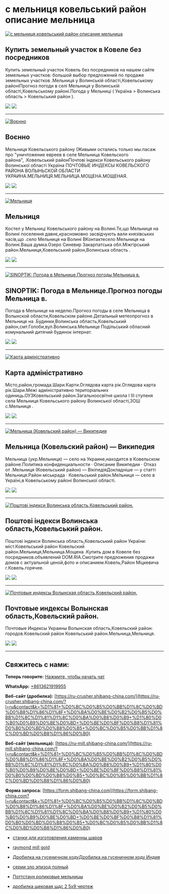 # с мельниця ковельський район описание мельница

<a href="https://swt.shibang-china.com/?l=ru&img&k=%D1%81+%D0%BC%D0%B5%D0%BB%D1%8C%D0%BD%D0%B8%D1%86%D1%8F+%D0%BA%D0%BE%D0%B2%D0%B5%D0%BB%D1%8C%D1%81%D1%8C%D0%BA%D0%B8%D0%B9+%D1%80%D0%B0%D0%B9%D0%BE%D0%BD+%D0%BE%D0%BF%D0%B8%D1%81%D0%B0%D0%BD%D0%B8%D0%B5+%D0%BC%D0%B5%D0%BB%D1%8C%D0%BD%D0%B8%D1%86%D0%B0" target="_blank">![с мельниця ковельський район описание мельница](http://static.shibang-china.com/all-800x300/156.jpg)</a>

## Купить земельный участок в Ковеле без посредников
Купить земельный участок Ковель без посредников на нашем сайте земельных участков: большой выбор предложений по продаже земельных участков&nbsp;.Мельниця у Волинській області,Ковельському районіПрогноз погоди в селі Мельниця у Волинській області,Ковельському районі.Погода у Мельниці ( Україна &gt; Волинська область &gt; Ковельський район ).


<a href="https://whatsapp.shibangsoft.com/WhatsApp.php" target="_blank" title="WhatsApp">![](http://static.shibang-china.com/icon/whatsapp.png)</a> <a href="https://swt.shibang-china.com/?l=ru&icon&k=%D1%81+%D0%BC%D0%B5%D0%BB%D1%8C%D0%BD%D0%B8%D1%86%D1%8F+%D0%BA%D0%BE%D0%B2%D0%B5%D0%BB%D1%8C%D1%81%D1%8C%D0%BA%D0%B8%D0%B9+%D1%80%D0%B0%D0%B9%D0%BE%D0%BD+%D0%BE%D0%BF%D0%B8%D1%81%D0%B0%D0%BD%D0%B8%D0%B5+%D0%BC%D0%B5%D0%BB%D1%8C%D0%BD%D0%B8%D1%86%D0%B0" target="_blank">![](http://static.shibang-china.com/icon/chat-ru.png)</a>

---

<a href="https://swt.shibang-china.com/?l=ru&img&k=%D1%81+%D0%BC%D0%B5%D0%BB%D1%8C%D0%BD%D0%B8%D1%86%D1%8F+%D0%BA%D0%BE%D0%B2%D0%B5%D0%BB%D1%8C%D1%81%D1%8C%D0%BA%D0%B8%D0%B9+%D1%80%D0%B0%D0%B9%D0%BE%D0%BD+%D0%BE%D0%BF%D0%B8%D1%81%D0%B0%D0%BD%D0%B8%D0%B5+%D0%BC%D0%B5%D0%BB%D1%8C%D0%BD%D0%B8%D1%86%D0%B0" target="_blank">![Воєнно](http://static.shibang-china.com/all-800x300/939.jpg)</a>

## Воєнно
Мельниця Ковельського району (Живыми остались только мы.пасаж про &quot;уничтожение евреев в селе Мельница Ковельского района&quot;,&nbsp;.Ковельський районПочтові індекси Ковельського району Волинської області Україна ПОЧТОВЫЕ ИНДЕКСЫ КОВЕЛЬСКОГО РАЙОНА ВОЛЫНЬСКОЙ ОБЛАСТИ УКРАИНА.МЕЛЬНИЦЯ.МЕЛЬНИЦА.МОЩЕНА.МОЩЕНАЯ.


<a href="https://whatsapp.shibangsoft.com/WhatsApp.php" target="_blank" title="WhatsApp">![](http://static.shibang-china.com/icon/whatsapp.png)</a> <a href="https://swt.shibang-china.com/?l=ru&icon&k=%D1%81+%D0%BC%D0%B5%D0%BB%D1%8C%D0%BD%D0%B8%D1%86%D1%8F+%D0%BA%D0%BE%D0%B2%D0%B5%D0%BB%D1%8C%D1%81%D1%8C%D0%BA%D0%B8%D0%B9+%D1%80%D0%B0%D0%B9%D0%BE%D0%BD+%D0%BE%D0%BF%D0%B8%D1%81%D0%B0%D0%BD%D0%B8%D0%B5+%D0%BC%D0%B5%D0%BB%D1%8C%D0%BD%D0%B8%D1%86%D0%B0" target="_blank">![](http://static.shibang-china.com/icon/chat-ru.png)</a>

---

<a href="https://swt.shibang-china.com/?l=ru&img&k=%D1%81+%D0%BC%D0%B5%D0%BB%D1%8C%D0%BD%D0%B8%D1%86%D1%8F+%D0%BA%D0%BE%D0%B2%D0%B5%D0%BB%D1%8C%D1%81%D1%8C%D0%BA%D0%B8%D0%B9+%D1%80%D0%B0%D0%B9%D0%BE%D0%BD+%D0%BE%D0%BF%D0%B8%D1%81%D0%B0%D0%BD%D0%B8%D0%B5+%D0%BC%D0%B5%D0%BB%D1%8C%D0%BD%D0%B8%D1%86%D0%B0" target="_blank">![Мельниця](http://static.shibang-china.com/all-800x300/382.jpg)</a>

## Мельниця
Костел у Мельниці Ковельського району на Волині.Те,що Мельниця на Волині поселення давнє,красномовно засвідчують вали князівських часів,що&nbsp;.село Мельниця на Волині ВКонтактесело Мельниця на Волині.Ваша думка.Озеро Синевир Закарпатська обл.Міжгірський район.Мельниця,Ковельський район,Волинська область&nbsp;.


<a href="https://whatsapp.shibangsoft.com/WhatsApp.php" target="_blank" title="WhatsApp">![](http://static.shibang-china.com/icon/whatsapp.png)</a> <a href="https://swt.shibang-china.com/?l=ru&icon&k=%D1%81+%D0%BC%D0%B5%D0%BB%D1%8C%D0%BD%D0%B8%D1%86%D1%8F+%D0%BA%D0%BE%D0%B2%D0%B5%D0%BB%D1%8C%D1%81%D1%8C%D0%BA%D0%B8%D0%B9+%D1%80%D0%B0%D0%B9%D0%BE%D0%BD+%D0%BE%D0%BF%D0%B8%D1%81%D0%B0%D0%BD%D0%B8%D0%B5+%D0%BC%D0%B5%D0%BB%D1%8C%D0%BD%D0%B8%D1%86%D0%B0" target="_blank">![](http://static.shibang-china.com/icon/chat-ru.png)</a>

---

<a href="https://swt.shibang-china.com/?l=ru&img&k=%D1%81+%D0%BC%D0%B5%D0%BB%D1%8C%D0%BD%D0%B8%D1%86%D1%8F+%D0%BA%D0%BE%D0%B2%D0%B5%D0%BB%D1%8C%D1%81%D1%8C%D0%BA%D0%B8%D0%B9+%D1%80%D0%B0%D0%B9%D0%BE%D0%BD+%D0%BE%D0%BF%D0%B8%D1%81%D0%B0%D0%BD%D0%B8%D0%B5+%D0%BC%D0%B5%D0%BB%D1%8C%D0%BD%D0%B8%D1%86%D0%B0" target="_blank">![SINOPTIK: Погода в Мельнице.Прогноз погоды Мельница в.](http://static.shibang-china.com/all-800x300/288.jpg)</a>

## SINOPTIK: Погода в Мельнице.Прогноз погоды Мельница в.
Погода в Мельнице на неделю.Прогноз погоды в селе Мельница в Волынской области,Ковельском районе.Детальный метеопрогноз в Мельнице на&nbsp;.Будинки,Волинська область,Ковельський район,смт.Голоби,вул.Волинська.Мельнице Подільський обласний комунальний дитячий будинок інтернат.


<a href="https://whatsapp.shibangsoft.com/WhatsApp.php" target="_blank" title="WhatsApp">![](http://static.shibang-china.com/icon/whatsapp.png)</a> <a href="https://swt.shibang-china.com/?l=ru&icon&k=%D1%81+%D0%BC%D0%B5%D0%BB%D1%8C%D0%BD%D0%B8%D1%86%D1%8F+%D0%BA%D0%BE%D0%B2%D0%B5%D0%BB%D1%8C%D1%81%D1%8C%D0%BA%D0%B8%D0%B9+%D1%80%D0%B0%D0%B9%D0%BE%D0%BD+%D0%BE%D0%BF%D0%B8%D1%81%D0%B0%D0%BD%D0%B8%D0%B5+%D0%BC%D0%B5%D0%BB%D1%8C%D0%BD%D0%B8%D1%86%D0%B0" target="_blank">![](http://static.shibang-china.com/icon/chat-ru.png)</a>

---

<a href="https://swt.shibang-china.com/?l=ru&img&k=%D1%81+%D0%BC%D0%B5%D0%BB%D1%8C%D0%BD%D0%B8%D1%86%D1%8F+%D0%BA%D0%BE%D0%B2%D0%B5%D0%BB%D1%8C%D1%81%D1%8C%D0%BA%D0%B8%D0%B9+%D1%80%D0%B0%D0%B9%D0%BE%D0%BD+%D0%BE%D0%BF%D0%B8%D1%81%D0%B0%D0%BD%D0%B8%D0%B5+%D0%BC%D0%B5%D0%BB%D1%8C%D0%BD%D0%B8%D1%86%D0%B0" target="_blank">![Карта адміністративно](http://static.shibang-china.com/all-800x300/1420.jpg)</a>

## Карта адміністративно
Місто,район,громада.Шари.Карти.Оглядова карта рік.Оглядова карта рік.Шари.Межі адміністративно територіальних одиниць.ОУЗКовельський район.Загальноосвітня школа І ІІІ ступеня села Мельниця Ковельського району Волинської області,ЗОШ с.Мельниця&nbsp;.


<a href="https://whatsapp.shibangsoft.com/WhatsApp.php" target="_blank" title="WhatsApp">![](http://static.shibang-china.com/icon/whatsapp.png)</a> <a href="https://swt.shibang-china.com/?l=ru&icon&k=%D1%81+%D0%BC%D0%B5%D0%BB%D1%8C%D0%BD%D0%B8%D1%86%D1%8F+%D0%BA%D0%BE%D0%B2%D0%B5%D0%BB%D1%8C%D1%81%D1%8C%D0%BA%D0%B8%D0%B9+%D1%80%D0%B0%D0%B9%D0%BE%D0%BD+%D0%BE%D0%BF%D0%B8%D1%81%D0%B0%D0%BD%D0%B8%D0%B5+%D0%BC%D0%B5%D0%BB%D1%8C%D0%BD%D0%B8%D1%86%D0%B0" target="_blank">![](http://static.shibang-china.com/icon/chat-ru.png)</a>

---

<a href="https://swt.shibang-china.com/?l=ru&img&k=%D1%81+%D0%BC%D0%B5%D0%BB%D1%8C%D0%BD%D0%B8%D1%86%D1%8F+%D0%BA%D0%BE%D0%B2%D0%B5%D0%BB%D1%8C%D1%81%D1%8C%D0%BA%D0%B8%D0%B9+%D1%80%D0%B0%D0%B9%D0%BE%D0%BD+%D0%BE%D0%BF%D0%B8%D1%81%D0%B0%D0%BD%D0%B8%D0%B5+%D0%BC%D0%B5%D0%BB%D1%8C%D0%BD%D0%B8%D1%86%D0%B0" target="_blank">![Мельница (Ковельский район) — Википедия](http://static.shibang-china.com/all-800x300/390.jpg)</a>

## Мельница (Ковельский район) — Википедия
Мельница (укр.Мельниця) — село на Украине,находится в Ковельском районе.Политика конфиденциальности &middot; Описание Википедии &middot; Отказ от&nbsp;.Мельниця (Ковельський район) — ВікіпедіяДокладніше — у статті Мельниця.Район міськрада &middot; Ковельський район.Ме́льниця — село в Україні,в Ковельському районі Волинської області.


<a href="https://whatsapp.shibangsoft.com/WhatsApp.php" target="_blank" title="WhatsApp">![](http://static.shibang-china.com/icon/whatsapp.png)</a> <a href="https://swt.shibang-china.com/?l=ru&icon&k=%D1%81+%D0%BC%D0%B5%D0%BB%D1%8C%D0%BD%D0%B8%D1%86%D1%8F+%D0%BA%D0%BE%D0%B2%D0%B5%D0%BB%D1%8C%D1%81%D1%8C%D0%BA%D0%B8%D0%B9+%D1%80%D0%B0%D0%B9%D0%BE%D0%BD+%D0%BE%D0%BF%D0%B8%D1%81%D0%B0%D0%BD%D0%B8%D0%B5+%D0%BC%D0%B5%D0%BB%D1%8C%D0%BD%D0%B8%D1%86%D0%B0" target="_blank">![](http://static.shibang-china.com/icon/chat-ru.png)</a>

---

<a href="https://swt.shibang-china.com/?l=ru&img&k=%D1%81+%D0%BC%D0%B5%D0%BB%D1%8C%D0%BD%D0%B8%D1%86%D1%8F+%D0%BA%D0%BE%D0%B2%D0%B5%D0%BB%D1%8C%D1%81%D1%8C%D0%BA%D0%B8%D0%B9+%D1%80%D0%B0%D0%B9%D0%BE%D0%BD+%D0%BE%D0%BF%D0%B8%D1%81%D0%B0%D0%BD%D0%B8%D0%B5+%D0%BC%D0%B5%D0%BB%D1%8C%D0%BD%D0%B8%D1%86%D0%B0" target="_blank">![Поштові індекси Волинська область,Ковельський район.](http://static.shibang-china.com/all-800x300/536.jpg)</a>

## Поштові індекси Волинська область,Ковельський район.
Поштові індекси Волинська область,Ковельський район України: міст.Ковельський район Ковельский район.Мельниця,Мельница.Мощена&nbsp;.Купить дом в Ковеле без посредников.объявлений DOM.RIA.Смотрите предложения продажи домов с актуальной ценой,фото и описанием.Ковель,Район Міцкевича г.Ковель.горячее.


<a href="https://whatsapp.shibangsoft.com/WhatsApp.php" target="_blank" title="WhatsApp">![](http://static.shibang-china.com/icon/whatsapp.png)</a> <a href="https://swt.shibang-china.com/?l=ru&icon&k=%D1%81+%D0%BC%D0%B5%D0%BB%D1%8C%D0%BD%D0%B8%D1%86%D1%8F+%D0%BA%D0%BE%D0%B2%D0%B5%D0%BB%D1%8C%D1%81%D1%8C%D0%BA%D0%B8%D0%B9+%D1%80%D0%B0%D0%B9%D0%BE%D0%BD+%D0%BE%D0%BF%D0%B8%D1%81%D0%B0%D0%BD%D0%B8%D0%B5+%D0%BC%D0%B5%D0%BB%D1%8C%D0%BD%D0%B8%D1%86%D0%B0" target="_blank">![](http://static.shibang-china.com/icon/chat-ru.png)</a>

---

<a href="https://swt.shibang-china.com/?l=ru&img&k=%D1%81+%D0%BC%D0%B5%D0%BB%D1%8C%D0%BD%D0%B8%D1%86%D1%8F+%D0%BA%D0%BE%D0%B2%D0%B5%D0%BB%D1%8C%D1%81%D1%8C%D0%BA%D0%B8%D0%B9+%D1%80%D0%B0%D0%B9%D0%BE%D0%BD+%D0%BE%D0%BF%D0%B8%D1%81%D0%B0%D0%BD%D0%B8%D0%B5+%D0%BC%D0%B5%D0%BB%D1%8C%D0%BD%D0%B8%D1%86%D0%B0" target="_blank">![Почтовые индексы Волынская область,Ковельский район.](http://static.shibang-china.com/all-800x300/15.jpg)</a>

## Почтовые индексы Волынская область,Ковельский район.
Почтовые Индексы Украины Волынская область,Ковельский район: городов.Ковельский район Ковельський район.Мельница,Мельниця.

<a href="https://whatsapp.shibangsoft.com/WhatsApp.php" target="_blank" title="WhatsApp">![](http://static.shibang-china.com/icon/whatsapp.png)</a> <a href="https://swt.shibang-china.com/?l=ru&icon&k=%D1%81+%D0%BC%D0%B5%D0%BB%D1%8C%D0%BD%D0%B8%D1%86%D1%8F+%D0%BA%D0%BE%D0%B2%D0%B5%D0%BB%D1%8C%D1%81%D1%8C%D0%BA%D0%B8%D0%B9+%D1%80%D0%B0%D0%B9%D0%BE%D0%BD+%D0%BE%D0%BF%D0%B8%D1%81%D0%B0%D0%BD%D0%B8%D0%B5+%D0%BC%D0%B5%D0%BB%D1%8C%D0%BD%D0%B8%D1%86%D0%B0" target="_blank">![](http://static.shibang-china.com/icon/chat-ru.png)</a>

---
## Свяжитесь с нами:

**Теперь говорите:** [Нажмите, чтобы начать чат](https://swt.shibang-china.com?l=ru&contact&k=%D1%81+%D0%BC%D0%B5%D0%BB%D1%8C%D0%BD%D0%B8%D1%86%D1%8F+%D0%BA%D0%BE%D0%B2%D0%B5%D0%BB%D1%8C%D1%81%D1%8C%D0%BA%D0%B8%D0%B9+%D1%80%D0%B0%D0%B9%D0%BE%D0%BD+%D0%BE%D0%BF%D0%B8%D1%81%D0%B0%D0%BD%D0%B8%D0%B5+%D0%BC%D0%B5%D0%BB%D1%8C%D0%BD%D0%B8%D1%86%D0%B0)

**WhatsApp:**  [+8613621919955](https://whatsapp.shibangsoft.com/WhatsApp.php)

**Веб-сайт (дробилка):** [https://ru-crusher.shibang-china.com/](https://ru-crusher.shibang-china.com/?l=ru&contact&k=%D1%81+%D0%BC%D0%B5%D0%BB%D1%8C%D0%BD%D0%B8%D1%86%D1%8F+%D0%BA%D0%BE%D0%B2%D0%B5%D0%BB%D1%8C%D1%81%D1%8C%D0%BA%D0%B8%D0%B9+%D1%80%D0%B0%D0%B9%D0%BE%D0%BD+%D0%BE%D0%BF%D0%B8%D1%81%D0%B0%D0%BD%D0%B8%D0%B5+%D0%BC%D0%B5%D0%BB%D1%8C%D0%BD%D0%B8%D1%86%D0%B0)

**Веб-сайт (мельница):** [https://ru-mill.shibang-china.com/](https://ru-mill.shibang-china.com/?l=ru&contact&k=%D1%81+%D0%BC%D0%B5%D0%BB%D1%8C%D0%BD%D0%B8%D1%86%D1%8F+%D0%BA%D0%BE%D0%B2%D0%B5%D0%BB%D1%8C%D1%81%D1%8C%D0%BA%D0%B8%D0%B9+%D1%80%D0%B0%D0%B9%D0%BE%D0%BD+%D0%BE%D0%BF%D0%B8%D1%81%D0%B0%D0%BD%D0%B8%D0%B5+%D0%BC%D0%B5%D0%BB%D1%8C%D0%BD%D0%B8%D1%86%D0%B0)

**Форма запроса:** [https://form.shibang-china.com](https://form.shibang-china.com?l=ru&contact&k=%D1%81+%D0%BC%D0%B5%D0%BB%D1%8C%D0%BD%D0%B8%D1%86%D1%8F+%D0%BA%D0%BE%D0%B2%D0%B5%D0%BB%D1%8C%D1%81%D1%8C%D0%BA%D0%B8%D0%B9+%D1%80%D0%B0%D0%B9%D0%BE%D0%BD+%D0%BE%D0%BF%D0%B8%D1%81%D0%B0%D0%BD%D0%B8%D0%B5+%D0%BC%D0%B5%D0%BB%D1%8C%D0%BD%D0%B8%D1%86%D0%B0)

* [станки для изготовления каменны шаров](../114/%D1%81%D1%82%D0%B0%D0%BD%D0%BA%D0%B8%20%D0%B4%D0%BB%D1%8F%20%D0%B8%D0%B7%D0%B3%D0%BE%D1%82%D0%BE%D0%B2%D0%BB%D0%B5%D0%BD%D0%B8%D1%8F%20%D0%BA%D0%B0%D0%BC%D0%B5%D0%BD%D0%BD%D1%8B%20%D1%88%D0%B0%D1%80%D0%BE%D0%B2.md)

* [raymond mill gold](../116/raymond%20mill%20gold.md)

* [Дробилка на гусеничном ходуДробилка на гусеничном ходу Индия](../118/%D0%94%D1%80%D0%BE%D0%B1%D0%B8%D0%BB%D0%BA%D0%B0%20%D0%BD%D0%B0%20%D0%B3%D1%83%D1%81%D0%B5%D0%BD%D0%B8%D1%87%D0%BD%D0%BE%D0%BC%20%D1%85%D0%BE%D0%B4%D1%83%D0%94%D1%80%D0%BE%D0%B1%D0%B8%D0%BB%D0%BA%D0%B0%20%D0%BD%D0%B0%20%D0%B3%D1%83%D1%81%D0%B5%D0%BD%D0%B8%D1%87%D0%BD%D0%BE%D0%BC%20%D1%85%D0%BE%D0%B4%D1%83%20%D0%98%D0%BD%D0%B4%D0%B8%D1%8F.md)

* [серии зло эпизод полный](../108/%D1%81%D0%B5%D1%80%D0%B8%D0%B8%20%D0%B7%D0%BB%D0%BE%20%D1%8D%D0%BF%D0%B8%D0%B7%D0%BE%D0%B4%20%D0%BF%D0%BE%D0%BB%D0%BD%D1%8B%D0%B9.md)

* [Поттстаун роликовые мельницы](../112/%D0%9F%D0%BE%D1%82%D1%82%D1%81%D1%82%D0%B0%D1%83%D0%BD%20%D1%80%D0%BE%D0%BB%D0%B8%D0%BA%D0%BE%D0%B2%D1%8B%D0%B5%20%D0%BC%D0%B5%D0%BB%D1%8C%D0%BD%D0%B8%D1%86%D1%8B.md)

* [дробилка щековая щдс 2 5х9 чертеж](../111/%D0%B4%D1%80%D0%BE%D0%B1%D0%B8%D0%BB%D0%BA%D0%B0%20%D1%89%D0%B5%D0%BA%D0%BE%D0%B2%D0%B0%D1%8F%20%D1%89%D0%B4%D1%81%202%205%D1%859%20%D1%87%D0%B5%D1%80%D1%82%D0%B5%D0%B6.md)